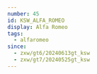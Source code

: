 ```yaml
---
number: 45
id: KSW_ALFA_ROMEO
display: Alfa Romeo
tags:
  - alfaromeo
since:
  - zxw/gt6/20240613gt_ksw
  - zxw/gt7/20240525gt_ksw
---
```

